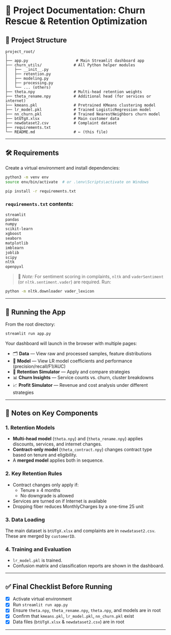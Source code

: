 # 📄 Project Documentation: Churn Rescue & Retention Optimization

## 📁 Project Structure

```
project_root/
│
├── app.py                     # Main Streamlit dashboard app
├── churn_utils/              # All Python helper modules
│   ├── __init__.py
│   ├── retention.py
│   ├── modeling.py
│   ├── processing.py
│   └── ... (others)
├── theta.npy                 # Multi-head retention weights
├── theta_rename.npy          # Additional head (for services or internet)
├── kmeans.pkl                # Pretrained KMeans clustering model
├── lr_model.pkl              # Trained LogisticRegression model
├── nn_churn.pkl              # Trained NearestNeighbors churn model
├── btUTgX.xlsx               # Main customer data
├── newdataset2.csv           # Complaint dataset
├── requirements.txt
└── README.md                 # ← (this file)
```

---

## 🛠️ Requirements

Create a virtual environment and install dependencies:

```bash
python3 -m venv env
source env/bin/activate  # or .\env\Scripts\activate on Windows

pip install -r requirements.txt
```

### `requirements.txt` contents:

```txt
streamlit
pandas
numpy
scikit-learn
xgboost
seaborn
matplotlib
imblearn
joblib
scipy
nltk
openpyxl
```

> 🔹 *Note:* For sentiment scoring in complaints, `nltk` and `vaderSentiment` (or `nltk.sentiment.vader`) are required. Run:
```bash
python -m nltk.downloader vader_lexicon
```

---

## 🚀 Running the App

From the root directory:

```bash
streamlit run app.py
```

Your dashboard will launch in the browser with multiple pages:
- 🗂️ **Data** — View raw and processed samples, feature distributions
- 🤖 **Model** — View LR model coefficients and performance (precision/recall/F1/AUC)
- 🧪 **Retention Simulator** — Apply and compare strategies
- 📊 **Churn Insights** — Service counts vs. churn, cluster breakdowns
- 📈 **Profit Simulator** — Revenue and cost analysis under different strategies

---

## 📌 Notes on Key Components

### 1. **Retention Models**
- **Multi-head model** (`theta.npy`) and (`theta_rename.npy`) applies discounts, services, and internet changes.
- **Contract-only model** (`theta_contract.npy`) changes contract type based on tenure and eligibility.
- A **merged model** applies both in sequence.

### 2. **Key Retention Rules**
- Contract changes only apply if:
  - Tenure ≥ 4 months
  - No downgrade is allowed
- Services are turned on if Internet is available
- Dropping fiber reduces MonthlyCharges by a one-time 25 unit

### 3. **Data Loading**
The main dataset is `btUTgX.xlsx` and complaints are in `newdataset2.csv`. These are merged by `customerID`.

### 4. **Training and Evaluation**
- `lr_model.pkl` is trained.
- Confusion matrix and classification reports are shown in the dashboard.

---


## ✅ Final Checklist Before Running

- [x] Activate virtual environment  
- [x] Run `streamlit run app.py`  
- [x] Ensure `theta.npy`, `theta_rename.npy`, `theta.npy`, and models are in root  
- [x] Confirm that `kmeans.pkl`, `lr_model.pkl`, `nn_churn.pkl` exist  
- [x] Data files (`btUTgX.xlsx` & `newdataset2.csv`) are in root  

---

